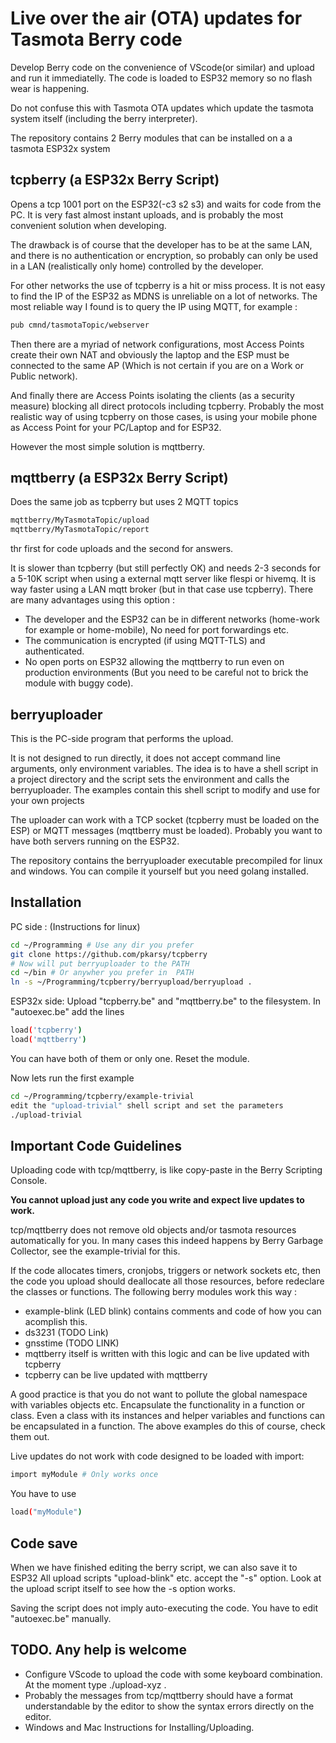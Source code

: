 # Live over the air (OTA) updates for Tasmota Berry code

Develop Berry code on the convenience of VScode(or similar) and upload and run it immediatelly. The code is loaded to ESP32 memory so no flash wear is happening.

Do not confuse this with Tasmota OTA updates which update the tasmota system itself (including the berry interpreter).

The repository contains 2 Berry modules that can be installed on a a tasmota ESP32x system

## tcpberry (a ESP32x Berry Script)

Opens a tcp 1001 port on the ESP32(-c3 s2 s3) and waits for code from the PC. It is very fast almost
instant uploads, and is probably the most convenient solution when developing.

The drawback is of course that the developer has to be at the same LAN, and there is no authentication or encryption, so probably can only be used in a LAN (realistically only home) controlled by the developer.

For other networks the use of tcpberry is a hit or miss process. It is not easy to find the IP of the ESP32 as MDNS is unreliable on a lot of networks. The most reliable way I found is to query the IP using MQTT, for example :

```bash
pub cmnd/tasmotaTopic/webserver
```

Then there are a myriad of network configurations, most Access Points create their own NAT and obviously the laptop and the ESP must be connected to the same AP (Which is not certain if you are on a Work or Public network).

And finally there are Access Points isolating the clients (as a security measure) blocking all direct protocols including tcpberry. Probably the most realistic way of using tcpberry on those cases, is using your mobile phone as Access Point for your PC/Laptop and for ESP32.

However the most simple solution is mqttberry.

## mqttberry (a ESP32x Berry Script)

Does the same job as tcpberry but uses 2 MQTT topics

```sh
mqttberry/MyTasmotaTopic/upload
mqttberry/MyTasmotaTopic/report
```

thr first for code uploads and the second for answers.

It is slower than tcpberry (but still perfectly OK) and needs 2-3 seconds for a 5-10K script when using a external mqtt server like flespi or hivemq. It is way faster using a LAN mqtt broker (but in that case use tcpberry). There are many advantages using this option :

- The developer and the ESP32 can be in different networks (home-work for example or home-mobile), No need for port forwardings etc.
- The communication is encrypted (if using MQTT-TLS) and authenticated.
- No open ports on ESP32 allowing the mqttberry to run even on production environments (But you need to be careful not to brick the module with buggy code).

## berryuploader

This is the PC-side program that performs the upload.

It is not designed to run directly, it does not accept command line arguments, only environment variables. The idea is to have a shell script in a project directory and the script sets the environment and calls the berryuploader. The examples contain this shell script to modify and use for your own projects

The uploader can work with a TCP socket (tcpberry must be loaded on the ESP) or MQTT messages (mqttberry must be loaded). Probably you want to have both servers running on the ESP32.

The repository contains the berryuploader executable precompiled for linux and windows. You can compile it yourself but you need golang installed.

## Installation

PC side : (Instructions for linux)

```sh
cd ~/Programming # Use any dir you prefer
git clone https://github.com/pkarsy/tcpberry
# Now will put berryuploader to the PATH
cd ~/bin # Or anywher you prefer in  PATH
ln -s ~/Programming/tcpberry/berryupload/berryupload .
```

ESP32x side: Upload "tcpberry.be" and "mqttberry.be" to the filesystem. In "autoexec.be" add the lines

```sh
load('tcpberry')
load('mqttberry')
```

You can have both of them or only one. Reset the module.

Now lets run the first example

```sh
cd ~/Programming/tcpberry/example-trivial
edit the "upload-trivial" shell script and set the parameters
./upload-trivial
```

## Important Code Guidelines

Uploading code with tcp/mqttberry, is like copy-paste in the Berry Scripting Console.

<b>You cannot upload just any code you write and expect live updates to work.</b>

tcp/mqttberry does not remove old objects and/or tasmota resources automatically for you. In many cases this indeed happens by Berry Garbage Collector, see the example-trivial for this.

If the code allocates timers, cronjobs, triggers or network sockets etc, then the code you upload should deallocate all those resources, before redeclare the classes or functions. The following berry modules work this way :

- example-blink (LED blink) contains comments and code of how you can acomplish this.
- ds3231 (TODO Link)
- gnsstime (TODO LINK)
- mqttberry itself is written with this logic and can be live updated with tcpberry
- tcpberry can be live updated with mqttberry

 A good practice is that you do not want to pollute the global namespace with variables objects etc. Encapsulate the functionality in a function or class. Even a class with its instances and helper variables and functions can be encapsulated in a function. The above examples do this of course, check them out.

Live updates do not work with code designed to be loaded with import:

```bash
import myModule # Only works once
```

You have to use

```bash
load("myModule")
```

## Code save

When we have finished editing the berry script, we can also save it to ESP32
All upload scripts "upload-blink" etc. accept the "-s" option. Look at the upload script itself
to see how the -s option works.

Saving the script does not imply auto-executing the code. You have to edit "autoexec.be" manually.

## TODO. Any help is welcome

- Configure VScode to upload the code with some keyboard combination. At the moment type ./upload-xyz .
- Probably the messages from tcp/mqttberry should have a format understandable by the editor to show the syntax errors directly on the editor.
- Windows and Mac Instructions for Installing/Uploading.
